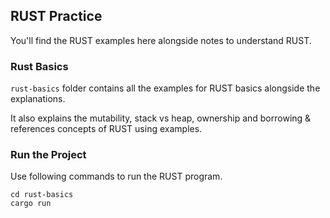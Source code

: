 ## RUST Practice

You'll find the RUST examples here alongside notes to understand RUST.

### Rust Basics

`rust-basics` folder contains all the examples for RUST basics alongside the explanations. 

It also explains the mutability, stack vs heap, ownership and borrowing & references concepts of RUST using examples.

### Run the Project
Use following commands to run the RUST program.

```shell
cd rust-basics
cargo run
```